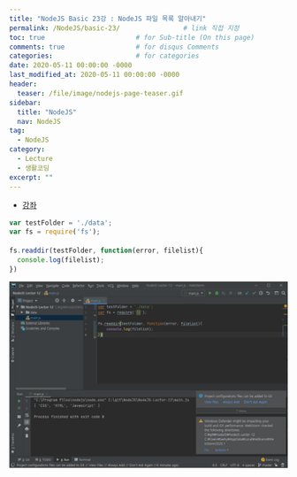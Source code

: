 ```yaml
---
title: "NodeJS Basic 23강 : NodeJS 파일 목록 알아내기"
permalink: /NodeJS/basic-23/                # link 직접 지정
toc: true                       # for Sub-title (On this page)
comments: true                  # for disqus Comments
categories:                     # for categories
date: 2020-05-11 00:00:00 -0000
last_modified_at: 2020-05-11 00:00:00 -0000
header:
  teaser: /file/image/nodejs-page-teaser.gif
sidebar:
  title: "NodeJS"
  nav: NodeJS
tag:
  - NodeJS
category:
  - Lecture
  - 생활코딩
excerpt: ""
---
```


* [강좌](https://opentutorials.org/course/3332/21122)


```js
var testFolder = './data';
var fs = require('fs');
 
fs.readdir(testFolder, function(error, filelist){
  console.log(filelist);
})
```

![](/file/image/Nodejs-basic-23.png)
